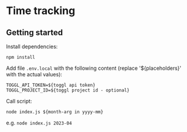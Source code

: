 # Time tracking

## Getting started

Install dependencies:

```
npm install
```

Add file `.env.local` with the following content (replace '${placeholders}' with the actual values):

```
TOGGL_API_TOKEN=${toggl api token}
TOGGL_PROJECT_ID=${toggl project id - optional}
```

Call script:

```
node index.js ${month-arg in yyyy-mm}
```

e.g. `node index.js 2023-04`
